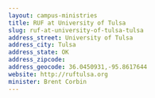```yaml
---
layout: campus-ministries
title: RUF at University of Tulsa
slug: ruf-at-university-of-tulsa-tulsa
address_street: University of Tulsa
address_city: Tulsa
address_state: OK
address_zipcode: 
address_geocode: 36.0450931,-95.8617644
website: http://ruftulsa.org
minister: Brent Corbin
---
```



